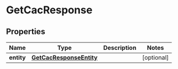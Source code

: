 

# GetCacResponse


## Properties

| Name | Type | Description | Notes |
|------------ | ------------- | ------------- | -------------|
|**entity** | [**GetCacResponseEntity**](GetCacResponseEntity.md) |  |  [optional] |




